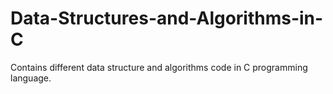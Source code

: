 # Data-Structures-and-Algorithms-in-C
Contains different data structure and algorithms code in C programming language.
